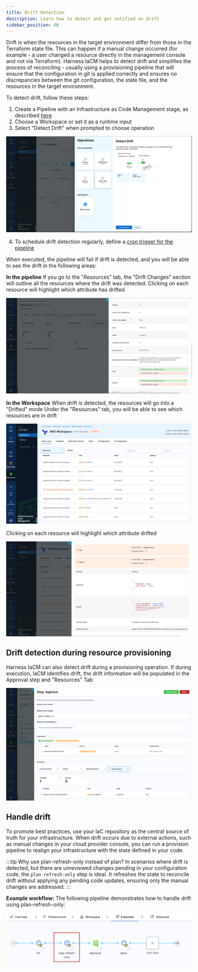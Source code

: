 ```yaml
---
title: Drift Detection 
description: Learn how to detect and get notified on drift 
sidebar_position: 60
---
```



Drift is when the resources in the target environment differ from those in the Terraform state file. This can happen if a manual change occurred (for example - a user changed a resource directly in the management console and not via Terraform). 
Harness IaCM helps to detect drift and simplifies the process of reconciling - usually using a provisioning pipeline that will ensure that the configuration in git is applied correctly and ensures no discrepancies between the git configuration, the state file, and the resources in the target environment.

To detect drift, follow these steps:

1. Create a Pipeline with an Infrastructure as Code Management stage, as described [here](https://developer.harness.io/docs/infra-as-code-management/use-iacm/provision-workspace)
2. Choose a Workspace or set it as a runtime input
3. Select "Detect Drift" when prompted to choose operation

![Resources](./static/drift-pipeline.png)

4. To schedule drift detection regularly, define a [cron trigger for the pipeline](https://developer.harness.io/docs/platform/triggers/schedule-pipelines-using-cron-triggers/)

When executed, the pipeline will fail if drift is detected, and you will be able to see the drift in the following areas:

**In the pipeline** If you go to the "Resources" tab, the "Drift Changes" section will outline all the resources where the drift was detected. Clicking on each resource will highlight which attribute has drifted

![Resources](./static/drift-pipeline-detected.png) 

**In the Workspace** When drift is detected, the resources will go into a "Drifted" mode 
Under the "Resources" tab, you will be able to see which resources are in drift

![Resources](./static/Workspace-drift.png) 

Clicking on each resource will highlight which attribute drifted

![Resources](./static/Workspace-drift-attributes.png) 

## Drift detection during resource provisioning 
Harness IaCM can also detect drift during a provisioning operation. If during execution, IaCM identifies drift, the drift information will be populated in the Approval step and "Resources" Tab

![Resources](./static/provision-drift.png) 

## Handle drift 
To promote best practices, use your IaC repository as the central source of truth for your infrastructure. When drift occurs due to external actions, such as manual changes in your cloud provider console, you can run a provision pipeline to realign your infrastructure with the state defined in your code.

:::tip Why use plan-refresh-only instead of plan?
In scenarios where drift is detected, but there are unreviewed changes pending in your configuration code, the `plan-refresh-only` step is ideal. It refreshes the state to reconcile drift without applying any pending code updates, ensuring only the manual changes are addressed.
:::

**Example workflow:**
The following pipeline demonstrates how to handle drift using plan-refresh-only:

![plan-refresh-only](./static/plan-refresh-only.png)